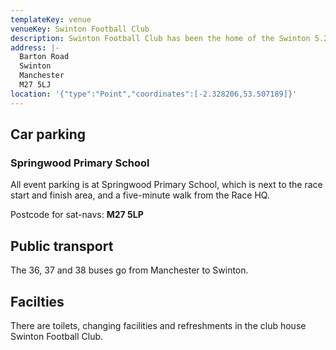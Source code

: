 ```yaml
---
templateKey: venue
venueKey: Swinton Football Club
description: Swinton Football Club has been the home of the Swinton 5.25 mile road races
address: |-
  Barton Road
  Swinton
  Manchester
  M27 5LJ
location: '{"type":"Point","coordinates":[-2.328206,53.507189]}'
---
```

## Car parking

### Springwood Primary School

All event parking is at Springwood Primary School, which is next to the race
start and finish area, and a five-minute walk from the Race HQ.

Postcode for sat-navs: **M27 5LP**

## Public transport

The 36, 37 and 38 buses go from Manchester to Swinton.

## Facilties

There are toilets, changing facilities and refreshments in the club house 
Swinton Football Club.
